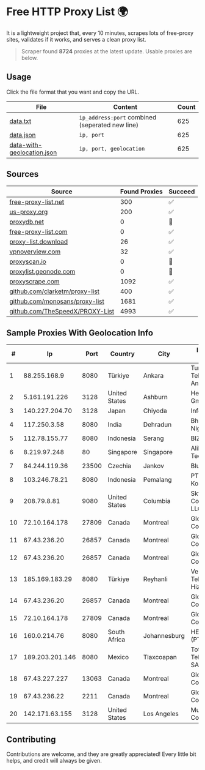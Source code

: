 
# Free HTTP Proxy List 🌍

It is a lightweight project that, every 10 minutes, scrapes lots of free-proxy sites, validates if it works, and serves a clean proxy list.


> Scraper found **8724** proxies at the latest update. Usable proxies are below.

## Usage

Click the file format that you want and copy the URL.


|File|Content|Count|
|----|-------|-----|
|[data.txt](https://raw.githubusercontent.com/themiralay/Proxy-List-World/master/data.txt)|`ip_address:port` combined (seperated new line)|625|
|[data.json](https://raw.githubusercontent.com/themiralay/Proxy-List-World/master/data.json)|`ip, port`|625|
|[data-with-geolocation.json](https://raw.githubusercontent.com/themiralay/Proxy-List-World/master/data-with-geolocation.json)|`ip, port, geolocation`|625|

## Sources

|Source|Found Proxies|Succeed|
|------|-------------|-------|
|[free-proxy-list.net](https://free-proxy-list.net)|300|✅|
|[us-proxy.org](https://www.us-proxy.org)|200|✅|
|[proxydb.net](http://proxydb.net)|0|🚫|
|[free-proxy-list.com](https://free-proxy-list.com/?page=&port=&type%5B%5D=http&type%5B%5D=https&up_time=0&search=Search)|0|✅|
|[proxy-list.download](https://www.proxy-list.download/HTTP)|26|✅|
|[vpnoverview.com](https://vpnoverview.com/privacy/anonymous-browsing/free-proxy-servers)|32|✅|
|[proxyscan.io](https://www.proxyscan.io)|0|🚫|
|[proxylist.geonode.com](https://proxylist.geonode.com/api/proxy-list?limit=300&page=1&sort_by=lastChecked&sort_type=desc&protocols=http,https)|0|🚫|
|[proxyscrape.com](https://api.proxyscrape.com/v2/?request=displayproxies&protocol=http&timeout=10000&country=all&ssl=all&anonymity=all)|1092|✅|
|[github.com/clarketm/proxy-list](https://raw.githubusercontent.com/clarketm/proxy-list/master/proxy-list-raw.txt)|400|✅|
|[github.com/monosans/proxy-list](https://raw.githubusercontent.com/monosans/proxy-list/main/proxies/http.txt)|1681|✅|
|[github.com/TheSpeedX/PROXY-List](https://raw.githubusercontent.com/TheSpeedX/PROXY-List/master/http.txt)|4993|✅|


## Sample Proxies With Geolocation Info

|#|Ip|Port|Country|City|Internet Service Provider|
|-|--|----|-------|----|-------------------------|
|1|88.255.168.9|8080|Türkiye|Ankara|Turk Telekomunikasyon Anonim Sirketi|
|2|5.161.191.226|3128|United States|Ashburn|Hetzner Online GmbH|
|3|140.227.204.70|3128|Japan|Chiyoda|InfoSphere|
|4|117.250.3.58|8080|India|Dehradun|Bharat Sanchar Nigam Ltd|
|5|112.78.155.77|8080|Indonesia|Serang|BIZNET|
|6|8.219.97.248|80|Singapore|Singapore|Alibaba (US) Technology Co., Ltd.|
|7|84.244.119.36|23500|Czechia|Jankov|BlueTone-CRa|
|8|103.246.78.21|8080|Indonesia|Pemalang|PT Saka Media Komunika|
|9|208.79.8.81|9080|United States|Columbia|Skyrider Communications LLC|
|10|72.10.164.178|27809|Canada|Montreal|GloboTech Communications|
|11|67.43.236.20|26857|Canada|Montreal|GloboTech Communications|
|12|67.43.236.20|26857|Canada|Montreal|GloboTech Communications|
|13|185.169.183.29|8080|Türkiye|Reyhanli|Veganet Teknolojileri ve Hizmetleri LTD STI|
|14|67.43.236.20|26857|Canada|Montreal|GloboTech Communications|
|15|72.10.164.178|27809|Canada|Montreal|GloboTech Communications|
|16|160.0.214.76|8080|South Africa|Johannesburg|HERO TELECOMS (PTY) LTD|
|17|189.203.201.146|8080|Mexico|Tlaxcoapan|Total Play Telecomunicaciones SA De CV|
|18|67.43.227.227|13063|Canada|Montreal|GloboTech Communications|
|19|67.43.236.22|2211|Canada|Montreal|GloboTech Communications|
|20|142.171.63.155|3128|United States|Los Angeles|Multacom Corporation|



## Contributing

Contributions are welcome, and they are greatly appreciated! Every
little bit helps, and credit will always be given.

